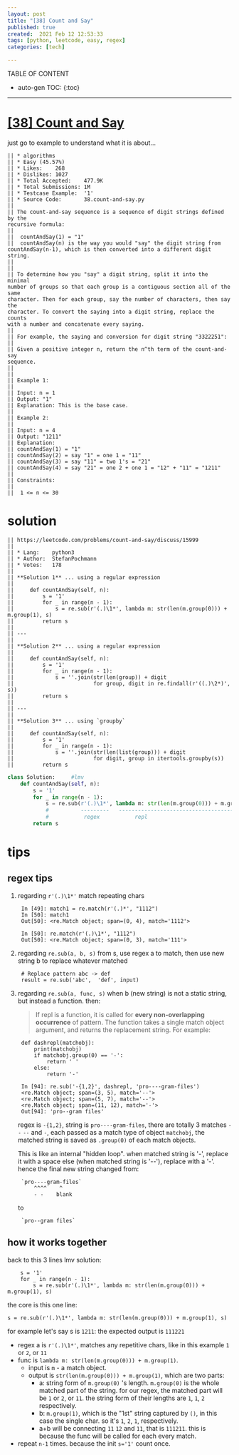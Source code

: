 ```yaml
---
layout: post
title: "[38] Count and Say"
published: true
created:  2021 Feb 12 12:53:33
tags: [python, leetcode, easy, regex]
categories: [tech]

---
```


TABLE OF CONTENT

* auto-gen TOC:
{:toc}

- - -

# [[38] Count and Say](https://leetcode.com/problems/count-and-say/description/)

just go to example to understand what it is about...

    || * algorithms
    || * Easy (45.57%)
    || * Likes:    268
    || * Dislikes: 1027
    || * Total Accepted:    477.9K
    || * Total Submissions: 1M
    || * Testcase Example:  '1'
    || * Source Code:       38.count-and-say.py
    ||
    || The count-and-say sequence is a sequence of digit strings defined by the
    recursive formula:
    ||
    || 	countAndSay(1) = "1"
    || 	countAndSay(n) is the way you would "say" the digit string from
    countAndSay(n-1), which is then converted into a different digit string.
    ||
    ||
    || To determine how you "say" a digit string, split it into the minimal
    number of groups so that each group is a contiguous section all of the same
    character. Then for each group, say the number of characters, then say the
    character. To convert the saying into a digit string, replace the counts
    with a number and concatenate every saying.
    ||
    || For example, the saying and conversion for digit string "3322251":
    ||
    || Given a positive integer n, return the n^th term of the count-and-say
    sequence.
    ||
    ||  
    || Example 1:
    ||
    || Input: n = 1
    || Output: "1"
    || Explanation: This is the base case.
    ||
    || Example 2:
    ||
    || Input: n = 4
    || Output: "1211"
    || Explanation:
    || countAndSay(1) = "1"
    || countAndSay(2) = say "1" = one 1 = "11"
    || countAndSay(3) = say "11" = two 1's = "21"
    || countAndSay(4) = say "21" = one 2 + one 1 = "12" + "11" = "1211"
    ||
    || Constraints:
    ||
    || 	1 <= n <= 30

# solution

    || https://leetcode.com/problems/count-and-say/discuss/15999
    ||
    || * Lang:    python3
    || * Author:  StefanPochmann
    || * Votes:   178
    ||
    || **Solution 1** ... using a regular expression
    ||
    ||     def countAndSay(self, n):
    ||         s = '1'
    ||         for _ in range(n - 1):
    ||             s = re.sub(r'(.)\1*', lambda m: str(len(m.group(0))) + m.group(1), s)
    ||         return s
    ||
    || ---
    ||
    || **Solution 2** ... using a regular expression
    ||
    ||     def countAndSay(self, n):
    ||         s = '1'
    ||         for _ in range(n - 1):
    ||             s = ''.join(str(len(group)) + digit
    ||                         for group, digit in re.findall(r'((.)\2*)', s))
    ||         return s
    ||
    || ---
    ||
    || **Solution 3** ... using `groupby`
    ||
    ||     def countAndSay(self, n):
    ||         s = '1'
    ||         for _ in range(n - 1):
    ||             s = ''.join(str(len(list(group))) + digit
    ||                         for digit, group in itertools.groupby(s))
    ||         return s


```python
class Solution:     #lmv
    def countAndSay(self, n):
        s = '1'
        for _ in range(n - 1):
            s = re.sub(r'(.)\1*', lambda m: str(len(m.group(0))) + m.group(1), s)
            #          ---------   -------------------------------------------
            #           regex           repl
        return s
```

# tips

## regex tips

1. regarding `r'(.)\1*'`
   match repeating chars

        In [49]: match1 = re.match(r'(.)*', "1112")
        In [50]: match1
        Out[50]: <re.Match object; span=(0, 4), match='1112'>

        In [50]: re.match(r'(.)\1*', "1112")
        Out[50]: <re.Match object; span=(0, 3), match='111'>

2. regarding `re.sub(a, b, s)`
   from s, use regex a to match, then use new string b to replace whatever
   matched

        # Replace pattern abc -> def
        result = re.sub('abc',  'def', input)           

3. regarding `re.sub(a, func, s)`
    when b (new string) is not a static string, but instead a function. then:

    >If repl is a function, it is called for **every non-overlapping occurrence** of
    >pattern. The function takes a single match object argument, and returns the
    >replacement string. For example:

        def dashrepl(matchobj):
            print(matchobj)
            if matchobj.group(0) == '-': 
                return ' '
            else: 
                return '-'

        In [94]: re.sub('-{1,2}', dashrepl, 'pro----gram-files')                        
        <re.Match object; span=(3, 5), match='--'>
        <re.Match object; span=(5, 7), match='--'>
        <re.Match object; span=(11, 12), match='-'>
        Out[94]: 'pro--gram files'

    regex is `-{1,2}`, string is  `pro----gram-files`, 
    there are totally 3 matches `--` `--` and `-`, each passed as a
    match type of object `matchobj`, the matched string is saved as `.group(0)`
    of each match objects.

    This is like an internal "hidden loop".
    when matched string is '-', replace it with a space
    else (when matched string is '--'), replace with a '-'.
    hence the final new string changed from:

        `pro----gram-files`
            ^^^^    ^
            - -    blank

    to

        `pro--gram files`

## how it works together

back to this 3 lines lmv solution:

        s = '1'
        for _ in range(n - 1):
            s = re.sub(r'(.)\1*', lambda m: str(len(m.group(0))) + m.group(1), s)

the core is this one line:

    s = re.sub(r'(.)\1*', lambda m: str(len(m.group(0))) + m.group(1), s)

for example let's say s is `1211`: the expected output is `111221`

* regex a is `r'(.)\1*'`, matches any repetitive chars, like in this example `1` or `2`, or `11`
* func is `lambda m: str(len(m.group(0))) + m.group(1)`. 
  * input is `m` - a match object.
  * output is `str(len(m.group(0))) + m.group(1)`, which are two parts:
    * a: string form of `m.group(0)` 's length. `m.group(0)` is the whole matched
      part of the string. for our regex, the matched part will be `1` or `2`,
      or `11`. the string form of their lengths are `1`, `1`, `2` respectively.
    * b: `m.group(1)`, which is the "1st" string captured by `()`, in
      this case the single char. so it's `1`, `2`, `1`, respectively.
    * a+b will be connecting `11` `12` and `11`, that is `111211`. this is
      because the func will be called for each every match.
* repeat `n-1` times. because the init `s='1'` count once.
